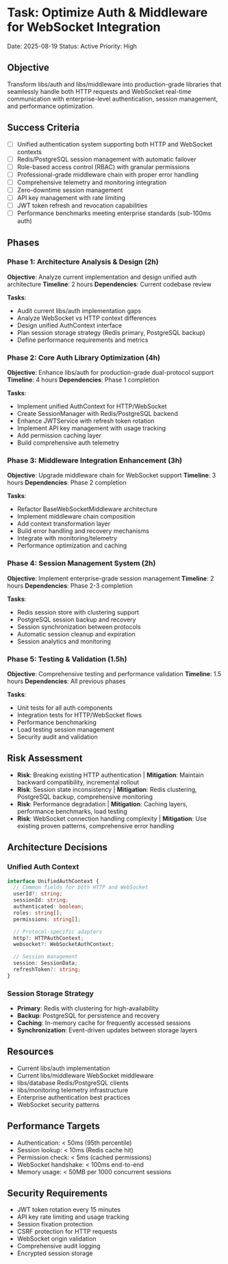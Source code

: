 # Task: Optimize Auth & Middleware for WebSocket Integration

Date: 2025-08-19
Status: Active
Priority: High

## Objective

Transform libs/auth and libs/middleware into production-grade libraries that seamlessly handle both HTTP requests and WebSocket real-time communication with enterprise-level authentication, session management, and performance optimization.

## Success Criteria

- [ ] Unified authentication system supporting both HTTP and WebSocket contexts
- [ ] Redis/PostgreSQL session management with automatic failover
- [ ] Role-based access control (RBAC) with granular permissions
- [ ] Professional-grade middleware chain with proper error handling
- [ ] Comprehensive telemetry and monitoring integration
- [ ] Zero-downtime session management
- [ ] API key management with rate limiting
- [ ] JWT token refresh and revocation capabilities
- [ ] Performance benchmarks meeting enterprise standards (sub-100ms auth)

## Phases

### Phase 1: Architecture Analysis & Design (2h)

**Objective**: Analyze current implementation and design unified auth architecture
**Timeline**: 2 hours
**Dependencies**: Current codebase review

**Tasks**:

- Audit current libs/auth implementation gaps
- Analyze WebSocket vs HTTP context differences
- Design unified AuthContext interface
- Plan session storage strategy (Redis primary, PostgreSQL backup)
- Define performance requirements and metrics

### Phase 2: Core Auth Library Optimization (4h)

**Objective**: Enhance libs/auth for production-grade dual-protocol support
**Timeline**: 4 hours
**Dependencies**: Phase 1 completion

**Tasks**:

- Implement unified AuthContext for HTTP/WebSocket
- Create SessionManager with Redis/PostgreSQL backend
- Enhance JWTService with refresh token rotation
- Implement API key management with usage tracking
- Add permission caching layer
- Build comprehensive auth telemetry

### Phase 3: Middleware Integration Enhancement (3h)

**Objective**: Upgrade middleware chain for WebSocket support
**Timeline**: 3 hours
**Dependencies**: Phase 2 completion

**Tasks**:

- Refactor BaseWebSocketMiddleware architecture
- Implement middleware chain composition
- Add context transformation layer
- Build error handling and recovery mechanisms
- Integrate with monitoring/telemetry
- Performance optimization and caching

### Phase 4: Session Management System (2h)

**Objective**: Implement enterprise-grade session management
**Timeline**: 2 hours
**Dependencies**: Phase 2-3 completion

**Tasks**:

- Redis session store with clustering support
- PostgreSQL session backup and recovery
- Session synchronization between protocols
- Automatic session cleanup and expiration
- Session analytics and monitoring

### Phase 5: Testing & Validation (1.5h)

**Objective**: Comprehensive testing and performance validation
**Timeline**: 1.5 hours
**Dependencies**: All previous phases

**Tasks**:

- Unit tests for all auth components
- Integration tests for HTTP/WebSocket flows
- Performance benchmarking
- Load testing session management
- Security audit and validation

## Risk Assessment

- **Risk**: Breaking existing HTTP authentication | **Mitigation**: Maintain backward compatibility, incremental rollout
- **Risk**: Session state inconsistency | **Mitigation**: Redis clustering, PostgreSQL backup, comprehensive monitoring
- **Risk**: Performance degradation | **Mitigation**: Caching layers, performance benchmarks, load testing
- **Risk**: WebSocket connection handling complexity | **Mitigation**: Use existing proven patterns, comprehensive error handling

## Architecture Decisions

### Unified Auth Context

```typescript
interface UnifiedAuthContext {
  // Common fields for both HTTP and WebSocket
  userId?: string;
  sessionId: string;
  authenticated: boolean;
  roles: string[];
  permissions: string[];

  // Protocol-specific adapters
  http?: HTTPAuthContext;
  websocket?: WebSocketAuthContext;

  // Session management
  session: SessionData;
  refreshToken?: string;
}
```

### Session Storage Strategy

- **Primary**: Redis with clustering for high-availability
- **Backup**: PostgreSQL for persistence and recovery
- **Caching**: In-memory cache for frequently accessed sessions
- **Synchronization**: Event-driven updates between storage layers

## Resources

- Current libs/auth implementation
- Current libs/middleware WebSocket middleware
- libs/database Redis/PostgreSQL clients
- libs/monitoring telemetry infrastructure
- Enterprise authentication best practices
- WebSocket security patterns

## Performance Targets

- Authentication: < 50ms (95th percentile)
- Session lookup: < 10ms (Redis cache hit)
- Permission check: < 5ms (cached permissions)
- WebSocket handshake: < 100ms end-to-end
- Memory usage: < 50MB per 1000 concurrent sessions

## Security Requirements

- JWT token rotation every 15 minutes
- API key rate limiting and usage tracking
- Session fixation protection
- CSRF protection for HTTP requests
- WebSocket origin validation
- Comprehensive audit logging
- Encrypted session storage
